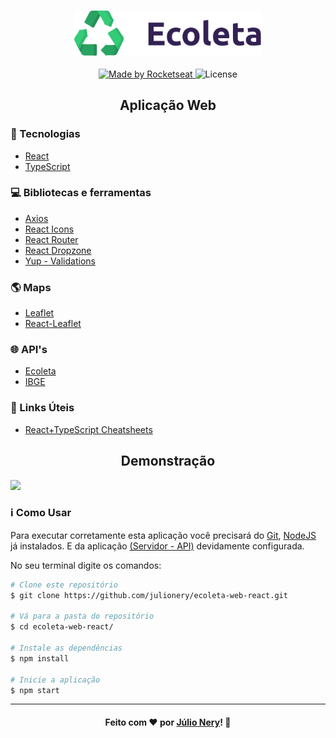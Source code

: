 <h3 align="center">
    <img alt="Logo" title="#logo" width="300px" src="https://raw.githubusercontent.com/julionery/ecoleta-web-react/42df1319f325b073d306f70b6e4bd643b8bb959e/src/assets/logo.svg">
</h3>
<p align="center">
  <a href="https://rocketseat.com.br">
    <img alt="Made by Rocketseat" src="https://img.shields.io/badge/made%20by-Rocketseat-%237519C1">
  </a>
  <a>
  <img alt="License" src="https://img.shields.io/github/license/vitorserrano/ecoleta?color=%237519C1">
</p>
<h2 align="center">Aplicação Web</h2>

### :rocket: Tecnologias
 - [React](https://reactjs.org/ "ReactJS")
 - [TypeScript](https://www.typescriptlang.org/)

### :computer: Bibliotecas e ferramentas
 - [Axios](https://github.com/axios/axios "Axios")
 - [React Icons](https://react-icons.github.io/react-icons/)
 - [React Router](https://reacttraining.com/react-router/)
 - [React Dropzone](https://github.com/react-dropzone/react-dropzone)
 - [Yup - Validations](https://github.com/jquense/yup)

### :earth_americas: Maps
 - [Leaflet](https://leafletjs.com/)
 - [React-Leaflet](https://react-leaflet.js.org/)

### :globe_with_meridians: API's
 - [Ecoleta](https://github.com/julionery/ecoleta-server-nodejs)
 - [IBGE](https://servicodados.ibge.gov.br/api/docs/localidades?versao=1)

### :link: Links Úteis
 - [React+TypeScript Cheatsheets](https://github.com/typescript-cheatsheets/react-typescript-cheatsheet)
 
<h2 align="center">Demonstração</h2>

![](https://github.com/julionery/docs/blob/master/NLW-01/ecoleta-web.gif?raw=true)


### :information_source: Como Usar

Para executar corretamente esta aplicação você precisará do [Git](https://git-scm.com), [NodeJS](https://nodejs.org/en/) já instalados. E da aplicação [(Servidor - API)](https://github.com/julionery/ecoleta-server-nodejs) devidamente configurada.  

No seu terminal digite os comandos:

```bash
# Clone este repositório
$ git clone https://github.com/julionery/ecoleta-web-react.git

# Vá para a pasta do repositório
$ cd ecoleta-web-react/

# Instale as dependências
$ npm install

# Inicie a aplicação
$ npm start

```

---

<h4 align="center">
    Feito com ❤ por <a href="https://www.linkedin.com/in/julio-nery/" target="_blank">Júlio Nery</a>!
    <g-emoji class="g-emoji" alias="wave" fallback-src="https://github.githubassets.com/images/icons/emoji/unicode/1f44b.png">👋</g-emoji>
</h4>
